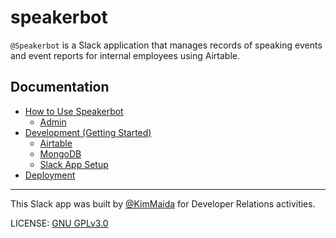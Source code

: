# speakerbot

`@Speakerbot` is a Slack application that manages records of speaking events and event reports for internal employees using Airtable.

## Documentation

* [How to Use Speakerbot](docs/usage.md)
  * [Admin](docs/admin.md)
* [Development (Getting Started)](docs/development.md)
  * [Airtable](docs/development-airtable.md)
  * [MongoDB](docs/development-mongodb.md)
  * [Slack App Setup](docs/development-slack-app.md)
* [Deployment](docs/deployment.md)

---

This Slack app was built by [@KimMaida](https://twitter.com/KimMaida) for Developer Relations activities.

LICENSE: [GNU GPLv3.0](LICENSE.txt)
